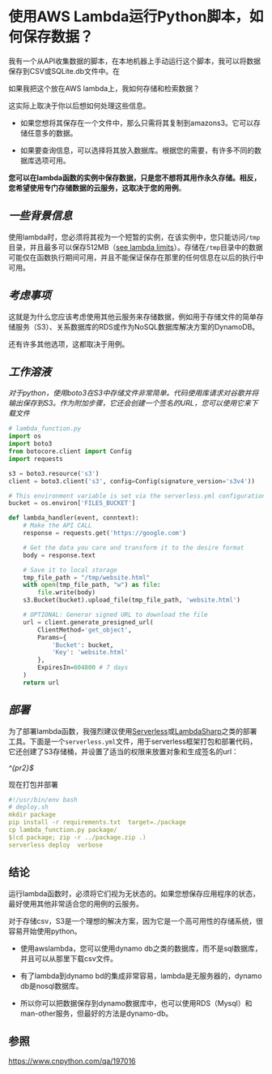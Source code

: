 # 使用AWS Lambda运行Python脚本，如何保存数据？

我有一个从API收集数据的脚本，在本地机器上手动运行这个脚本，我可以将数据保存到CSV或SQLite.db文件中。在

如果我把这个放在AWS lambda上，我如何存储和检索数据？

这实际上取决于你以后想如何处理这些信息。

- 如果您想将其保存在一个文件中，那么只需将其复制到amazons3。它可以存储任意多的数据。

- 如果要查询信息，可以选择将其放入数据库。根据您的需要，有许多不同的数据库选项可用。

**您可以在lambda函数的实例中保存数据，只是您不想将其用作永久存储。相反，您希望使用专门存储数据的云服务，这取决于您的用例**。

## *一些背景信息*

使用lambda时，您必须将其视为一个短暂的实例，在该实例中，您只能访问`/tmp`目录，并且最多可以保存512MB（[see lambda limits](https://docs.aws.amazon.com/lambda/latest/dg/limits.html)）。存储在`/tmp`目录中的数据可能仅在函数执行期间可用，并且不能保证保存在那里的任何信息在以后的执行中可用。

## *考虑事项*

这就是为什么您应该考虑使用其他云服务来存储数据，例如用于存储文件的简单存储服务（S3）、关系数据库的RDS或作为NoSQL数据库解决方案的DynamoDB。

还有许多其他选项，这都取决于用例。

## *工作溶液*

*对于python，使用boto3在S3中存储文件非常简单。代码使用库请求对谷歌并将输出保存到S3。作为附加步骤，它还会创建一个签名的URL，您可以使用它来下载文件*

```python
# lambda_function.py
import os
import boto3
from botocore.client import Config
import requests

s3 = boto3.resource('s3')
client = boto3.client('s3', config=Config(signature_version='s3v4'))

# This environment variable is set via the serverless.yml configuration
bucket = os.environ['FILES_BUCKET']

def lambda_handler(event, conntext):
    # Make the API CALL
    response = requests.get('https://google.com')

    # Get the data you care and transform it to the desire format
    body = response.text

    # Save it to local storage
    tmp_file_path = "/tmp/website.html"
    with open(tmp_file_path, "w") as file:
        file.write(body)
    s3.Bucket(bucket).upload_file(tmp_file_path, 'website.html')

    # OPTIONAL: Generar signed URL to download the file
    url = client.generate_presigned_url(
        ClientMethod='get_object',
        Params={
            'Bucket': bucket,
            'Key': 'website.html'
        },
        ExpiresIn=604800 # 7 days
    )
    return url
```

## *部署*

为了部署lambda函数，我强烈建议使用[Serverless](https://serverless.com/)或[LambdaSharp](https://github.com/LambdaSharp/LambdaSharpTool)之类的部署工具。下面是一个`serverless.yml`文件，用于serverless框架打包和部署代码，它还创建了S3存储桶，并设置了适当的权限来放置对象和生成签名的url：

*^{pr2}$*

现在打包并部署

````yaml
#!/usr/bin/env bash
# deploy.sh
mkdir package
pip install -r requirements.txt  target=./package
cp lambda_function.py package/
$(cd package; zip -r ../package.zip .)
serverless deploy  verbose
````

## 结论

运行lambda函数时，必须将它们视为无状态的。如果您想保存应用程序的状态，最好使用其他非常适合您的用例的云服务。

对于存储csv，S3是一个理想的解决方案，因为它是一个高可用性的存储系统，很容易开始使用python。

- 使用awslambda，您可以使用dynamo db之类的数据库，而不是sql数据库，并且可以从那里下载csv文件。

- 有了lambda到dynamo bd的集成非常容易，lambda是无服务器的，dynamo db是nosql数据库。

- 所以你可以把数据保存到dynamo数据库中，也可以使用RDS（Mysql）和man-other服务，但最好的方法是dynamo-db。

## 参照

https://www.cnpython.com/qa/197016